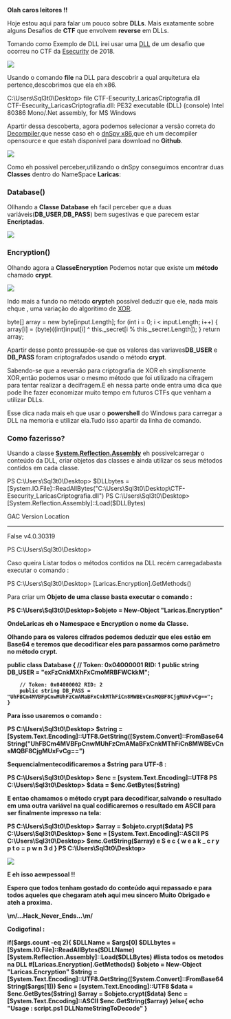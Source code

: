 <strong>Olah caros leitores !!</strong>

<p>Hoje estou aqui para falar um pouco sobre <strong>DLLs</strong>. Mais exatamente sobre alguns Desafios de <strong>CTF</strong> que envolvem  <strong>reverse</strong> em DLLs.</p>

<p>Tomando como Exemplo de DLL irei usar uma <a href=”https://github.com/sql3t0/shellterlabsCTF/blob/master/tools/LoadDLL/CTF-Esecurity_LaricasCriptografia.dll?raw=true”>DLL</a> de um desafio que ocorreu no CTF da <a href=”https://ctf.esecurity.com.br”>Esecurity</a> de 2018.</p> 

<img src="https://github.com/sql3t0/shellterlabsCTF/blob/master/tools/WriteupsSiteDeadlokTeam/LoadDLLsPowerShell/imgs/img_00.png?raw=true" />
 
<p>Usando o comando <strong>file</strong> na DLL para descobrir a qual arquitetura ela pertence,descobrimos que ela eh x86.</p>

<p>
<div>
C:\Users\Sql3t0\Desktop> file CTF-Esecurity_LaricasCriptografia.dll<br/>
CTF-Esecurity_LaricasCriptografia.dll: PE32 executable (DLL) (console) Intel 80386 Mono/.Net assembly, for MS Windows
</div>
</p>
	
<p>Apartir dessa descoberta, agora podemos selecionar a versão correta do <a href=”https://en.wikipedia.org/wiki/Decompiler”>Decompiler</a>,que nesse caso eh o <a href=”https://github.com/0xd4d/dnSpy”>dnSpy x86</a>,que eh um decompiler opensource e que estah disponível para download no <strong>Github</strong>.</p>

<img src="https://github.com/sql3t0/shellterlabsCTF/blob/master/tools/WriteupsSiteDeadlokTeam/LoadDLLsPowerShell/imgs/img_01.png?raw=true" />
 
<p>Como eh possível perceber,utilizando o dnSpy conseguimos encontrar duas <strong>Classes</strong> dentro do NameSpace <strong>Laricas</strong>:</p>
<h3>Database()</h3>
<p>Ollhando a <strong>Classe</strong> <strong>Database</strong> eh facil perceber que a duas variáveis(<strong>DB_USER</strong>,<strong>DB_PASS</strong>) bem sugestivas e que parecem estar <strong>Encriptadas</strong>.</p>
 
<img src="https://github.com/sql3t0/shellterlabsCTF/blob/master/tools/WriteupsSiteDeadlokTeam/LoadDLLsPowerShell/imgs/img_02.png?raw=true" />

<h3>Encryption()</h3>
<p>Olhando agora a <strong>Classe</strong><strong>Encryption</strong> Podemos notar que existe um <strong>método</strong> chamado <strong>crypt</strong>.</p>

<img src="https://github.com/sql3t0/shellterlabsCTF/blob/master/tools/WriteupsSiteDeadlokTeam/LoadDLLsPowerShell/imgs/img_03.png?raw=true" />
 
<p>Indo mais a fundo no método <strong>crypt</strong>eh possível deduzir que ele, nada mais ehque , uma variação do algoritimo de <a href=”https://en.wikipedia.org/wiki/XOR_cipher”>XOR</a>.</p>

<p>
<div>
byte[] array = new byte[input.Length];
            for (int i = 0; i < input.Length; i++)
            {
                array[i] = (byte)((int)input[i] ^ this._secret[i % this._secret.Length]);
            }
return array;
</div>
</p>

<p>Apartir desse ponto pressupõe-se que os valores das variaves<strong>DB_USER</strong> e <strong>DB_PASS</strong> foram criptografados usando o método <strong>crypt</strong>.</p>

<p>Sabendo-se que a reversão para criptografia de XOR eh simplismente XOR,então podemos usar o mesmo método que foi utilizado na cifragem para tentar realizar a decifragem.E eh nessa parte onde entra uma dica que pode lhe fazer economizar muito tempo em futuros CTFs que venham a utilizar DLLs.</p>

<p>Esse dica nada mais eh que usar o <strong>powershell</strong> do Windows para carregar a DLL na memoria e utilizar ela.Tudo isso apartir da linha de comando.</p>

<h3>Como fazerisso<strong>?</strong></h3>
<p>Usando a classe <strong><a href=”https://docs.microsoft.com/pt-br/dotnet/api/system.reflection.assembly?view=netframework-4.7.2”>System.Reflection.Assembly</a></strong> eh possivelcarregar o conteúdo da DLL, criar objetos das classes e ainda utilizar os seus métodos contidos em cada classe.</p>

</p>
<div>
PS C:\Users\Sql3t0\Desktop> $DLLbytes = [System.IO.File]::ReadAllBytes("C:\Users\Sql3t0\Desktop\CTF-Esecurity_LaricasCriptografia.dll")
PS C:\Users\Sql3t0\Desktop> [System.Reflection.Assembly]::Load($DLLBytes)

GAC    Version        Location
---    -------        --------
False  v4.0.30319


PS C:\Users\Sql3t0\Desktop>
</div>
</p>

<p>Caso queira Listar todos o métodos contidos na DLL recém carregadabasta executar o comando :</p>

<p>
<div>
PS C:\Users\Sql3t0\Desktop> [Laricas.Encryption].GetMethods()
</div>
</p>

<p>Para criar um <strong>Objeto</sctrong> de uma classe basta executar o comando :</p>

<p>
<div>
PS C:\Users\Sql3t0\Desktop>$objeto = New-Object "Laricas.Encryption"
</div>
</p>

<p>Onde<strong>Laricas</strong> eh o Namespace e <strong>Encryption</strong> o nome da <strong>Classe</strong>.</p>

<p>Olhando para os valores cifrados podemos deduzir que eles estão em Base64 e teremos que decodificar eles para passarmos como parâmetro no método <strong>crypt</strong>.</p>

<p>
<div>
public class Database
    {
        // Token: 0x04000001 RID: 1
        public string DB_USER = "exFzCnkMXhFxCmoMRBFWCkkM";

        // Token: 0x04000002 RID: 2
        public string DB_PASS = "UhFBCm4MVBFpCnwMUhFzCmAMaBFxCnkMThFiCn8MWBEvCnsMQBF8CjgMUxFvCg==";
    }
</div>
</p>
	
<p>Para isso usaremos o comando :</p>

<p>
<div>
PS C:\Users\Sql3t0\Desktop> $string = [System.Text.Encoding]::UTF8.GetString([System.Convert]::FromBase64String("UhFBCm4MVBFpCnwMUhFzCmAMaBFxCnkMThFiCn8MWBEvCnsMQBF8CjgMUxFvCg==")
</div>
</p>

<p>Sequencialmentecodificaremos a <strong>$string</strong> para <strong>UTF-8</strong> :</p>

<p>
<div>
PS C:\Users\Sql3t0\Desktop> $enc = [system.Text.Encoding]::UTF8
PS C:\Users\Sql3t0\Desktop> $data = $enc.GetBytes($string)
</div>
</p>

<p>E entao chamamos o método <strong>crypt</strong> para decodificar,salvando o resultado em uma outra variável na qual codificaremos o resultado em <strong>ASCII</strong> para ser finalmente impresso na tela:</p>

<p>
<div>
PS C:\Users\Sql3t0\Desktop> $array = $objeto.crypt($data)
PS C:\Users\Sql3t0\Desktop> $enc = [System.Text.Encoding]::ASCII
PS C:\Users\Sql3t0\Desktop> $enc.GetString($array)
e S e c { w e a k _ c r y p t o = p w n 3 d }
PS C:\Users\Sql3t0\Desktop>
</div>
</p>

<img src="https://github.com/sql3t0/shellterlabsCTF/blob/master/tools/WriteupsSiteDeadlokTeam/LoadDLLsPowerShell/imgs/img_04.png?raw=true" />

<p>E eh isso aewpessoal !!</p>

<p>Espero que todos tenham gostado do conteúdo aqui repassado e para todos aqueles que chegaram ateh aqui meu sincero <strong>Muito Obrigado</strong> e ateh a proxima.</p>

<p>\m/...Hack_Never_Ends...\m/</p>

<p>Codigofinal :</p>

<p>
<div>
if($args.count -eq 2){
	$DLLName = $args[0]
	$DLLbytes = [System.IO.File]::ReadAllBytes($DLLName)
	[System.Reflection.Assembly]::Load($DLLBytes)
	#lista todos os metodos na DLL
	#[Laricas.Encryption].GetMethods()
	$objeto = New-Object "Laricas.Encryption"
	$string = [System.Text.Encoding]::UTF8.GetString([System.Convert]::FromBase64String($args[1]))
	$enc = [system.Text.Encoding]::UTF8
	$data = $enc.GetBytes($string)
	$array = $objeto.crypt($data)
	$enc = [System.Text.Encoding]::ASCII
	$enc.GetString($array)
}else{
	echo "Usage : script.ps1 DLLNameStringToDecode"
}	
</div>
</p>
